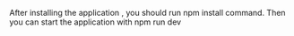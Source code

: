 After installing the application , you should run npm install command. 
Then you can start the application with npm run dev
